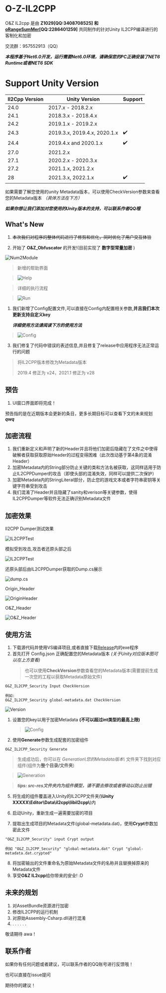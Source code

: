 # O-Z-IL2CPP
O&Z IL2cpp 是由 **Z1029[QQ:3408708525]** **和[oRangeSumMer](https://space.bilibili.com/79045701)[QQ:2286401259]** 共同制作的针对Unity IL2CPP编译进行的客制化和加密

交流群：957552913（QQ）

***本程序基于Net6.0开发，运行需要Net6.0环境，请确保您的PC正确安装了NET6 Runtime或者NET6 SDK***
# Support Unity Version

| Il2Cpp Version | Unity Version                | Support        |
| -------------- | ---------------------------- |--------------  |   
| 24.0           | 2017.x - 2018.2.x            |                |
| 24.1           | 2018.3.x - 2018.4.x          |                |
| 24.2           | 2019.1.x - 2019.2.x          |                |
| 24.3           | 2019.3.x, 2019.4.x, 2020.1.x |✔️             |
| 24.4           | 2019.4.x and 2020.1.x        |✔️             |
| 27.0           | 2021.2.x                     |                |
| 27.1           | 2020.2.x - 2020.3.x          |                |
| 27.2           | 2021.1.x, 2021.2.x           |                |
| 28             | 2021.3.x, 2022.1.x           |✔️             |

如果需要了解您使用的unity Metadata版本，可以使用CheckVersion参数来查看您的Metadata版本 *（具体方法在下方）*

***如果你想让我们添加对您使用的Unity版本的支持，可以联系作者QQ哦***



## What's New
1. ~~本次我们对程序的整体代码进行了修剪和优化，同时优化了用户交互体验~~

2. 开始了 **O&Z_Obfuscator** 的开发!(目前实现了 **数字型常量加密** )
   
![Num2Module](Asset/obfus_num2module.png)

>新增的帮助界面

>![Help](Asset/help.png)

>详细的执行流程

>![Run](Asset/run.png)

1. 我们新增了Config配置文件,可以直接在Config内配置相关参数,**并且我们本次更新支持自定义key**
   
   ***详细使用方法请阅读下方的使用方法***

>![Config](Asset/config.png)

3. 我们修复了代码中错误的表述信息,并且修复了release中应用程序无法正常运行的问题
> 将IL2CPP版本修改为Metadata版本 
> 
> 2019.4 修正为 v24，2021.1 修正为 v28


## 预告
1. UI窗口界面即将完成！

预告指的是在近期版本会更新的条目，更多长期目标可以查看下文的未来规划 ***qwq***
## 加密流程
1. 我们重新定义和声明了新的Header并且将他们加密后隐藏在了文件之中使得破解者获取获取原始Header的过程变得困难（此次改动基于第4条的混淆Header）
2. 加密Metadata内的String部分防止关键的类和方法名被获取，这同样适用于防止IL2CPPDumper的攻击（即使头部的混淆失效，同样可以提供二次保护）
3. 加密Metadata内的StringLiteral部分，防止您的游戏文本或者字符串密钥等关键字符串受到攻击
4. 我们混淆了Header并且隐藏了sanity和verison等关键参数，使得IL2CPPDumper等软件无法正确识别Metadata文件


## 加密效果
Il2CPP Dumper测试效果

![IL2CPPTest](Asset/il2cppdumpertest2.png "IL2CPPDumper测试")

模拟受到攻击,攻击者还原头部之后

![IL2CPPTest](Asset/il2cppdumpertest.png "IL2CPPDumper测试")

还原头部后由IL2CPPDumper获取的Dump.cs展示

![dump.cs](Asset/dump.cs.png "dump.cs")

Origin_Header

![OriginHeader](Asset/Header.png "Origin Header")

O&Z_Header

![O&Z_Header](Asset/FrontHeader.png "After Crypted Header")

## 使用方法
1. 下载源代码并使用VS编译项目,或者直接下载[Release](https://github.com/Z1029-oRangeSumMer/O-Z-IL2CPP/releases)内的exe程序
2. 首先打开 Config.json 正确配置您的Metadata版本 *(关于Unity对应版本图可以在上方查看)*
   >也可以使用**CheckVersion**参数查看您的Metadata版本(需要提前生成一次您的工程以获取Metadata原始文件)

~~~
O&Z_IL2CPP_Security Input CheckVersion

例如:
O&Z_IL2CPP_Security global-metadata.dat CheckVersion
~~~

![Version](Asset/CheckVersion.png "IL2CPP版本")

1. 设置您的key以用于加密Metadata **(不可以超过int类型的最高上限)**
   >![Config](Asset/config.png)

2. 使用**Generate**参数生成配套的加密组件

~~~
O&Z_IL2CPP_Security Generate
~~~

>生成成功后，你可以在 *Generation\您的Metadata版本\\* 文件夹下找到对应组件(组件为**整个目录/文件夹**)

>![Generation](Asset/Generation.png)

>***tips: src-res文件夹内为组件模型，请不要去修改或者移动以防止出错***

5. 将生成的组件覆盖进入Unity的IL2CPP文件夹(**\Unity XXXXX\Editor\Data\il2cpp\libil2cpp\\**)内

6. 启动Unity，重新生成一遍需要加密的项目
7. 提取出生成项目的Metadata文件(global-metadata.dat)，使用**Crypt**参数加密此文件
~~~
"O&Z_IL2CPP_Security" input Crypt output

例如 "O&Z_IL2CPP_Security" "global-metadata.dat" Crypt "global-metadata.dat.crypted"
~~~
8. 将加密输出的文件重命名为原始Metadata文件的名称并且替换掉原来的Metadata文件
9. 享受**O&Z IL2cpp**给你带来的安全! :D

## 未来的规划
1. 对AssetBundle资源进行加密
2. 修改IL2CPP的运行机制
3. 对原始Assembly-Csharp.dll进行混淆
4. . . . . . .

敬请期待 awa！

## 联系作者
如果你有任何问题或者建议，可以联系作者的QQ账号进行反馈哦！

也可以直接在issue提问

期待你的建议！
